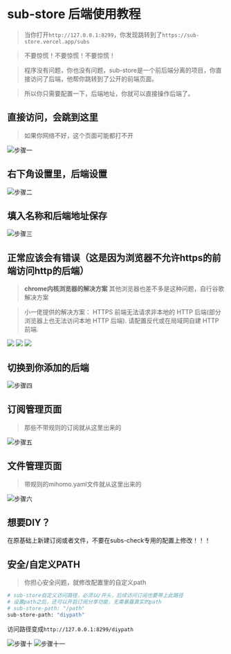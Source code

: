 # sub-store 后端使用教程

> 当你打开`http://127.0.0.1:8299`，你发现跳转到了`https://sub-store.vercel.app/subs`

> 不要惊慌！不要惊慌！不要惊慌！

> 程序没有问题，你也没有问题，sub-store是一个前后端分离的项目，你直接访问了后端，他帮你跳转到了公开的前端页面。

> 所以你只需要配置一下，后端地址，你就可以直接操作后端了。
## 直接访问，会跳到这里
> 如果你网络不好，这个页面可能都打不开

![步骤一](./images/sub-store1.png)

## 右下角设置里，后端设置
![步骤二](./images/sub-store2.png)

## 填入名称和后端地址保存
![步骤三](./images/sub-store3.png)

## 正常应该会有错误（这是因为浏览器不允许https的前端访问http的后端）

> **chrome内核浏览器的解决方案** 其他浏览器也差不多是这种问题，自行谷歌解决方案

> 小一佬提供的解决方案： HTTPS 前端无法请求非本地的 HTTP 后端(部分浏览器上也无法访问本地 HTTP 后端). 请配置反代或在局域网自建 HTTP 前端.

![](./images/sub-store7.png)
![](./images/sub-store8.png)
![](./images/sub-store9.png)
## 切换到你添加的后端
![步骤四](./images/sub-store4.png)

## 订阅管理页面
> 那些不带规则的订阅就从这里出来的

![步骤五](./images/sub-store5.png)

## 文件管理页面
> 带规则的mihomo.yaml文件就从这里出来的

![步骤六](./images/sub-store6.png)

## 想要DIY？

在原基础上新建订阅或者文件，不要在subs-check专用的配置上修改！！！

## 安全/自定义PATH
> 你担心安全问题，就修改配置里的自定义path
```bash
# sub-store自定义访问路径，必须以/开头，后续访问订阅也要带上此路径
# 设置path之后，还可以开启订阅分享功能，无需暴露真实的path
# sub-store-path: "/path"
sub-store-path: "diypath"
```
访问路径变成`http://127.0.0.1:8299/diypath`

![步骤十](./images/sub-store10.png)
![步骤十一](./images/sub-store11.png)
